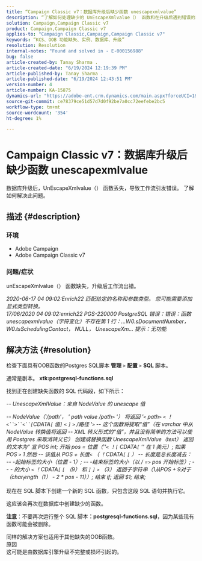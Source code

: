 ```yaml
---
title: “Campaign Classic v7：数据库升级后缺少函数 unescapexmlvalue”
description: “了解如何处理缺少的 UnEscapeXmlvalue（） 函数和在升级后遇到错误的工作流程。”
solution: Campaign,Campaign Classic v7
product: Campaign,Campaign Classic v7
applies-to: "Campaign Classic,Campaign,Campaign Classic v7"
keywords: “KCS、OOB 功能缺失、实例、数据库、升级”
resolution: Resolution
internal-notes: "Found and solved in - E-000156988"
bug: false
article-created-by: Tanay Sharma .
article-created-date: "6/19/2024 12:19:39 PM"
article-published-by: Tanay Sharma .
article-published-date: "6/19/2024 12:43:51 PM"
version-number: 4
article-number: KA-15875
dynamics-url: "https://adobe-ent.crm.dynamics.com/main.aspx?forceUCI=1&pagetype=entityrecord&etn=knowledgearticle&id=56b14c2d-362e-ef11-840b-6045bd0065b6"
source-git-commit: ce78379ce51d57d7d0f92be7a0cc72eefebe2bc5
workflow-type: tm+mt
source-wordcount: '354'
ht-degree: 1%

---
```


# Campaign Classic v7：数据库升级后缺少函数 unescapexmlvalue


数据库升级后，UnEscapeXmlvalue（） 函数丢失，导致工作流引发错误。 了解如何解决此问题。

## 描述 {#description}


### 环境

- Adobe Campaign
- Adobe Campaign Classic v7


### 问题/症状

unEscapeXmlvalue（） 函数缺失，升级后工作流出错。

*2020-06-17 04 09:02:Enrich22 匹配给定的名称和参数类型。 您可能需要添加显式类型转换。 
<br>17/06/2020 04 09:02:enrich22 PGS-220000 PostgreSQL 错误：错误：函数 unescapexmlvalue（字符变化）不存在第 1 行：...W0.sDocumentNumber， W0.tsSchedulingContact， NULL， UnescapeXm... 提示：无功能*


## 解决方法 {#resolution}


检查下面具有OOB函数的Postgres SQL脚本 <b>管理</b> `>`  <b>配置</b> `>`  <b>SQL</b> 脚本。

通常是剧本。 <b>xtk:postgresql-functions.sql</b>

找到正在创建缺失函数的 SQL 代码段，如下所示：

*-- UnescapeXmlValue：来自 NodeValue 的 unescape 值*

*-- NodeValue（&#39;/path&#39;， &#39; path value /path`>` &#39;） 将返回 &#39;`<` path`>` `<` ！`<``>``<``[`CDATA`[` 值`]` `<` `]` `>` /路径 &#39;`>`
-- 这个函数将提取“值”（在 varchar 中从 NodeValue 转换值将返回
-- XML 转义形式的“值”，并且没有简单的方法可以使用 Postgres 来取消转义它）
创建或替换函数 UnescapeXmlValue（text） 返回的文本为”
宣
POS int;
开始
pos = 位置（&#39;&#39;`<` ！`[` CDATA`[` &#39;&#39; 在 1 美元）;
如果 POS `>`  1
然后
-- 该值从 POS + 长度`<` （ ！CDATA`[` `[` ）
-- 长度是总长度减去：
-- -起始标签的大小（位置 - 1）;
-- -结束标签的大小（以 / =`>`  pos 开始标签）;
-- - 的大小 `<` ！CDATA`[` `[`  （9） 和 `]` `]` `>`  （3）
返回子字符串（$1 从 POS + 9 对于 （char_length（$1） - 2 \* pos - 11））;
结束 if;
返回 $1;
结束;*

现在在 SQL 脚本下创建一个新的 SQL 函数，只包含这段 SQL 语句并执行它。

这应该会再次在数据库中创建缺少的函数。

<b>注意</b>：不要再次运行整个 SQL 脚本<b>：postgresql-functions.sql</b>，因为某些现有函数可能会被删除。

同样的解决方案也适用于其他缺失的OOB函数。
<br>原因<br>
这可能是由数据库引擎升级不完整或损坏引起的。
